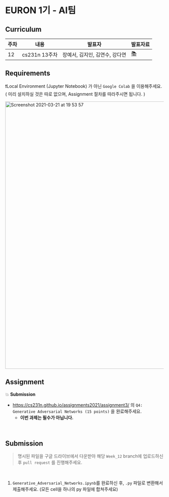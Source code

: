 # EURON 1기 - AI팀


## Curriculum

| 주차 | 내용             | 발표자                               | 발표자료 |
| ---- | ---------------- | ------------------------------------ | -------- |
| 12   | cs231n 13주차	 | 장예서, 김지인, 김연수, 강다연       | [📚]()    |


## Requirements

❗️Local Environment (Jupyter Notebook) 가 아닌  `Google Colab` 을 이용해주세요. ( 미리 설치하실 것은 따로 없으며, Assignment 절차를 따라주시면 됩니다. )

<img width="848" alt="Screenshot 2021-03-21 at 19 53 57" src="https://user-images.githubusercontent.com/49134038/111903237-9086c680-8a84-11eb-8652-19a7668d106a.png">

<br />



## Assignment
💥 **Submission**

* https://cs231n.github.io/assignments2021/assignment3/ 의 `Q4: Generative Adversarial Networks (15 points)` 을 완료해주세요.
  - **이번 과제는 필수가 아닙니다.**


<br />


## Submission

> 명시된 파일을 구글 드라이브에서 다운받아 해당 `Week_12`  branch에 업로드하신 후 `pull request` 를 진행해주세요.

<br />



1. `Generative_Adversarial_Networks.ipynb`를 완료하신 후, `.py` 파일로 변환해서 제출해주세요. (모든 cell을 하나의 py 파일에 합쳐주세요)
